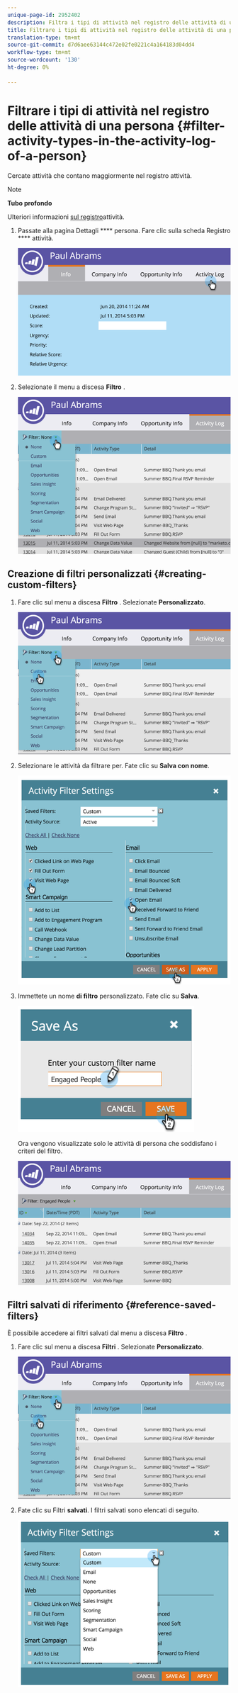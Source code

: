 ```yaml
---
unique-page-id: 2952402
description: Filtra i tipi di attività nel registro delle attività di una persona - Documenti Marketo - Documentazione del prodotto
title: Filtrare i tipi di attività nel registro delle attività di una persona
translation-type: tm+mt
source-git-commit: d7d6aee63144c472e02fe0221c4a164183d04dd4
workflow-type: tm+mt
source-wordcount: '130'
ht-degree: 0%

---
```



# Filtrare i tipi di attività nel registro delle attività di una persona {#filter-activity-types-in-the-activity-log-of-a-person}

Cercate attività che contano maggiormente nel registro attività.

>[!NOTE]
>
>**Tubo profondo**
>
>Ulteriori informazioni [sul registro](locate-the-activity-log-for-a-person.md)attività.

1. Passate alla pagina Dettagli **** persona. Fare clic sulla scheda Registro **** attività.

   ![](assets/one.png)

1. Selezionate il menu a discesa **Filtro** .

   ![](assets/two-3.png)

## Creazione di filtri personalizzati {#creating-custom-filters}

1. Fare clic sul menu a discesa **Filtro** . Selezionate **Personalizzato**.

   ![](assets/three-3.png)

1. Selezionare le attività da filtrare per. Fate clic su **Salva con nome**.

   ![](assets/image2015-4-27-22-3a55-3a43.png)

1. Immettete un nome **di filtro** personalizzato. Fate clic su **Salva**.

   ![](assets/five-1.png)

   Ora vengono visualizzate solo le attività di persona che soddisfano i criteri del filtro.

   ![](assets/six-1.png)

## Filtri salvati di riferimento {#reference-saved-filters}

È possibile accedere ai filtri salvati dal menu a discesa **Filtro** .

1. Fare clic sul menu a discesa **Filtri** . Selezionate **Personalizzato**.

   ![](assets/seven-1.png)

1. Fate clic su Filtri **salvati**. I filtri salvati sono elencati di seguito.

   ![](assets/eight.png)

